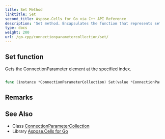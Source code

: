 ```yaml
---
title: Set Method 
linktitle: Set
second_title: Aspose.Cells for Go via C++ API Reference
description: 'Set method. Encapsulates the function that represents set in Go.'
type: docs
weight: 200
url: /go-cpp/connectionparametercollection/set/
---
```


## Set function

Gets the ConnectionParameter element at the specified index.

```go

func (instance *ConnectionParameterCollection) Set(value *ConnectionParameter, index int32)  error

```

## Remarks


## See Also

* Class [ConnectionParameterCollection](../)
* Library [Aspose.Cells for Go](../../)
